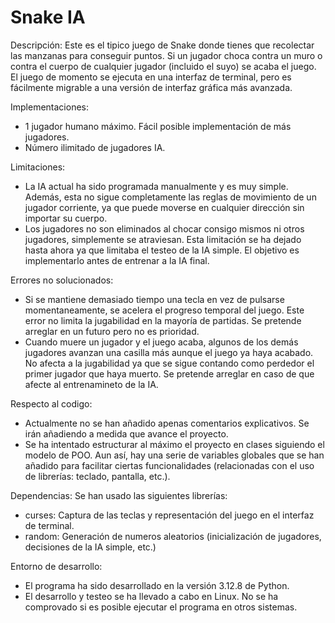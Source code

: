 # Snake IA 

Descripción:
Este es el tipico juego de Snake donde tienes que recolectar las manzanas para conseguir puntos.
Si un jugador choca contra un muro o contra el cuerpo de cualquier jugador (incluido el suyo) se acaba el juego.
El juego de momento se ejecuta en una interfaz de terminal, pero es fácilmente migrable a una versión
de interfaz gráfica más avanzada.

Implementaciones:
- 1 jugador humano máximo. Fácil posible implementación de más jugadores.
- Número ilimitado de jugadores IA.

Limitaciones:
- La IA actual ha sido programada manualmente y es muy simple. Además, esta no sigue completamente las
  reglas de movimiento de un jugador corriente, ya que puede moverse en cualquier dirección sin importar su cuerpo.
- Los jugadores no son eliminados al chocar consigo mismos ni otros jugadores, simplemente se atraviesan.
  Esta limitación se ha dejado hasta ahora ya que limitaba el testeo de la IA simple. El objetivo es implementarlo
  antes de entrenar a la IA final.

Errores no solucionados:
- Si se mantiene demasiado tiempo una tecla en vez de pulsarse momentaneamente, se acelera el progreso temporal del juego.
  Este error no limita la jugabilidad en la mayoría de partidas. Se pretende arreglar en un futuro pero no es prioridad.
- Cuando muere un jugador y el juego acaba, algunos de los demás jugadores avanzan una casilla más aunque el juego ya haya acabado.
  No afecta a la jugabilidad ya que se sigue contando como perdedor el primer jugador que haya muerto. Se pretende arreglar en caso
  de que afecte al entrenamineto de la IA.

Respecto al codigo:
- Actualmente no se han añadido apenas comentarios explicativos. Se irán añadiendo a medida que avance el proyecto.
- Se ha intentado estructurar al máximo el proyecto en clases siguiendo el modelo de POO. Aun así, hay una serie de 
  variables globales que se han añadido para facilitar ciertas funcionalidades (relacionadas con el uso de librerías: teclado, pantalla, etc.).

Dependencias:
Se han usado las siguientes librerías:
- curses: Captura de las teclas y representación del juego en el interfaz de terminal.
- random: Generación de numeros aleatorios (inicialización de jugadores, decisiones de la IA simple, etc.)

Entorno de desarrollo:
- El programa ha sido desarrollado en la versión 3.12.8 de Python.
- El desarrollo y testeo se ha llevado a cabo en Linux.
  No se ha comprovado si es posible ejecutar el programa en otros sistemas.

